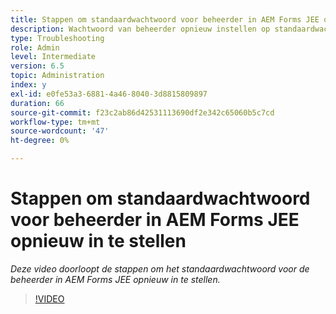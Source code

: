 ```yaml
---
title: Stappen om standaardwachtwoord voor beheerder in AEM Forms JEE opnieuw in te stellen
description: Wachtwoord van beheerder opnieuw instellen op standaardwachtwoord
type: Troubleshooting
role: Admin
level: Intermediate
version: 6.5
topic: Administration
index: y
exl-id: e0fe53a3-6881-4a46-8040-3d8815809897
duration: 66
source-git-commit: f23c2ab86d42531113690df2e342c65060b5c7cd
workflow-type: tm+mt
source-wordcount: '47'
ht-degree: 0%

---
```


# Stappen om standaardwachtwoord voor beheerder in AEM Forms JEE opnieuw in te stellen

*Deze video doorloopt de stappen om het standaardwachtwoord voor de beheerder in AEM Forms JEE opnieuw in te stellen.*

>[!VIDEO](https://video.tv.adobe.com/v/335541?quality=12&learn=on)
